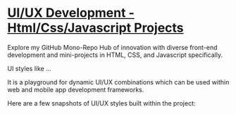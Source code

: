 

# [UI/UX Development - Html/Css/Javascript Projects](#)


Explore my GitHub Mono-Repo Hub of innovation with diverse front-end development and mini-projects in HTML, CSS, and Javascript specifically. 

UI styles like ...

It is a playground for dynamic UI/UX combinations which can be used within web and mobile app development frameworks. 


Here are a few snapshots of UI/UX styles built within the project:

